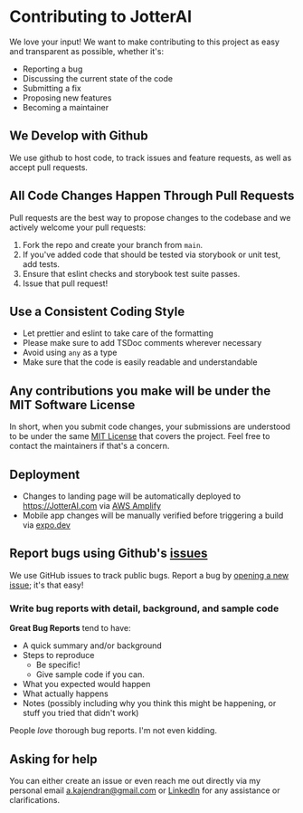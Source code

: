# Contributing to JotterAI

We love your input! We want to make contributing to this project as easy and transparent as possible, whether it's:

-   Reporting a bug
-   Discussing the current state of the code
-   Submitting a fix
-   Proposing new features
-   Becoming a maintainer

## We Develop with Github

We use github to host code, to track issues and feature requests, as well as accept pull requests.

## All Code Changes Happen Through Pull Requests

Pull requests are the best way to propose changes to the codebase and we actively welcome your pull requests:

1. Fork the repo and create your branch from `main`.
2. If you've added code that should be tested via storybook or unit test, add tests.
3. Ensure that eslint checks and storybook test suite passes.
4. Issue that pull request!

## Use a Consistent Coding Style

-   Let prettier and eslint to take care of the formatting
-   Please make sure to add TSDoc comments wherever necessary
-   Avoid using `any` as a type
-   Make sure that the code is easily readable and understandable

## Any contributions you make will be under the MIT Software License

In short, when you submit code changes, your submissions are understood to be under the same [MIT License](http://choosealicense.com/licenses/mit/) that covers the project. Feel free to contact the maintainers if that's a concern.

## Deployment

-   Changes to landing page will be automatically deployed to https://JotterAI.com via [AWS Amplify](https://aws.amazon.com/amplify/)
-   Mobile app changes will be manually verified before triggering a build via [expo.dev](https://expo.dev/accounts/kajendran/projects/JotterAI)

## Report bugs using Github's [issues](https://github.com/kaje94/JotterAI/issues)

We use GitHub issues to track public bugs. Report a bug by [opening a new issue](); it's that easy!

### Write bug reports with detail, background, and sample code

**Great Bug Reports** tend to have:

-   A quick summary and/or background
-   Steps to reproduce
    -   Be specific!
    -   Give sample code if you can.
-   What you expected would happen
-   What actually happens
-   Notes (possibly including why you think this might be happening, or stuff you tried that didn't work)

People _love_ thorough bug reports. I'm not even kidding.

## Asking for help

You can either create an issue or even reach me out directly via my personal email a.kajendran@gmail.com or [LinkedIn](https://www.linkedin.com/in/kajendran-alagaratnam) for any assistance or clarifications.

